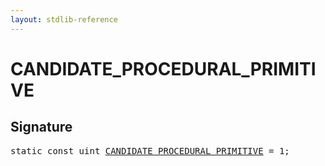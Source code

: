 ```yaml
---
layout: stdlib-reference
---
```


# CANDIDATE_PROCEDURAL_PRIMITIVE

## Signature
<pre>
<span class='code_keyword'>static</span> <span class='code_keyword'>const</span> <span class="code_keyword">uint</span> <a href="/stdlib-reference/global-decls/CANDIDATE_PROCEDURAL_PRIMITIVE">CANDIDATE_PROCEDURAL_PRIMITIVE</a> = 1;
</pre>

